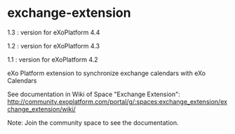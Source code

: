 exchange-extension
==================

1.3 : version for eXoPlatform 4.4

1.2 : version for eXoPlatform 4.3

1.1 : version for eXoPlatform 4.2

eXo Platform extension to synchronize exchange calendars with eXo Calendars

See documentation in Wiki of Space "Exchange Extension":
http://community.exoplatform.com/portal/g/:spaces:exchange_extension/exchange_extension/wiki/

Note: Join the community space to see the documentation.
